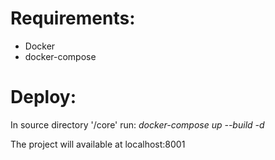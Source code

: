 #  Requirements:
- Docker
- docker-compose

# Deploy:
In source directory '/core' run: *docker-compose up --build -d*

The project will available at localhost:8001
